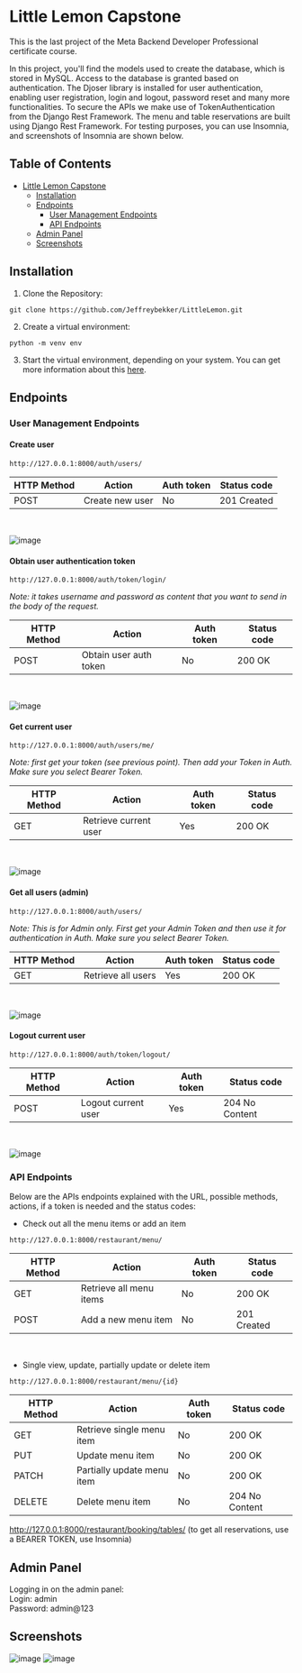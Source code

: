# Little Lemon Capstone

<p>This is the last project of the Meta Backend Developer Professional certificate course.</p>
<p>In this project, you'll find the models used to create the database, which is stored in MySQL. Access to the database is granted based on authentication. The Djoser library is installed for user authentication, enabling user registration, login and logout, password reset and many more functionalities. To secure the APIs we make use of TokenAuthentication from the Django Rest Framework. The menu and table reservations are built using Django Rest Framework. For testing purposes, you can use Insomnia, and screenshots of Insomnia are shown below.</p>


## Table of Contents
* [Little Lemon Capstone](#little-lemon-capstone)
  * [Installation](#installation)
  * [Endpoints](#endpoints)
  	* [User Management Endpoints](#user-management-endpoints)
  	* [API Endpoints](#api-endpoints)
  * [Admin Panel](#admin-panel)
  * [Screenshots](#screenshots)

## Installation
1. Clone the Repository:
```
git clone https://github.com/Jeffreybekker/LittleLemon.git
```
2. Create a virtual environment:
```
python -m venv env
```
3. Start the virtual environment, depending on your system. You can get more information about this <a href="https://docs.python.org/3/tutorial/venv.html">here</a>.

## Endpoints
### User Management Endpoints
#### Create user
```
http://127.0.0.1:8000/auth/users/
```

<table>
	<thead>
		<tr>
			<th>HTTP Method</th>
			<th>Action</th>
			<th>Auth token</th>
			<th>Status code</th>
		</tr>
	</thead>
	<tbody>
		<tr>
			<td>POST</td>
			<td>Create new user</td>
			<td>No</td>
			<td>201 Created</td>
		</tr>
	</tbody>
</table>
<br>

![image](https://github.com/user-attachments/assets/cee12efb-6043-4f04-ab34-bce3e92e65e2)

#### Obtain user authentication token
```
http://127.0.0.1:8000/auth/token/login/
```
*Note: it takes username and password as content that you want to send in the body of the request.*

<table>
	<thead>
		<tr>
			<th>HTTP Method</th>
			<th>Action</th>
			<th>Auth token</th>
			<th>Status code</th>
		</tr>
	</thead>
	<tbody>
		<tr>
			<td>POST</td>
			<td>Obtain user auth token</td>
			<td>No</td>
			<td>200 OK</td>
		</tr>
	</tbody>
</table>
<br>

![image](https://github.com/user-attachments/assets/a18fd43d-3d0e-4e89-a332-6c004b965ac9)

#### Get current user
```
http://127.0.0.1:8000/auth/users/me/
```
*Note: first get your token (see previous point). Then add your Token in Auth. Make sure you select Bearer Token.*

<table>
	<thead>
		<tr>
			<th>HTTP Method</th>
			<th>Action</th>
			<th>Auth token</th>
			<th>Status code</th>
		</tr>
	</thead>
	<tbody>
		<tr>
			<td>GET</td>
			<td>Retrieve current user</td>
			<td>Yes</td>
			<td>200 OK</td>
		</tr>
	</tbody>
</table>
<br>

![image](https://github.com/user-attachments/assets/bea9f815-a2fd-4bab-ae6b-1282c298e489)

#### Get all users (admin)
```
http://127.0.0.1:8000/auth/users/
```
*Note: This is for Admin only. First get your Admin Token and then use it for authentication in Auth. Make sure you select Bearer Token.*

<table>
	<thead>
		<tr>
			<th>HTTP Method</th>
			<th>Action</th>
			<th>Auth token</th>
			<th>Status code</th>
		</tr>
	</thead>
	<tbody>
		<tr>
			<td>GET</td>
			<td>Retrieve all users</td>
			<td>Yes</td>
			<td>200 OK</td>
		</tr>
	</tbody>
</table>
<br>

![image](https://github.com/user-attachments/assets/dd97969b-3594-48c4-913b-b30f6aef15c1)

#### Logout current user
```
http://127.0.0.1:8000/auth/token/logout/
```

<table>
	<thead>
		<tr>
			<th>HTTP Method</th>
			<th>Action</th>
			<th>Auth token</th>
			<th>Status code</th>
		</tr>
	</thead>
	<tbody>
		<tr>
			<td>POST</td>
			<td>Logout current user</td>
			<td>Yes</td>
			<td>204 No Content</td>
		</tr>
	</tbody>
</table>
<br>

![image](https://github.com/user-attachments/assets/ff2b2032-0f98-455b-9865-342affcf88a3)


### API Endpoints
<p>Below are the APIs endpoints explained with the URL, possible methods, actions, if a token is needed and the status codes:</p>

* Check out all the menu items or add an item
```
http://127.0.0.1:8000/restaurant/menu/
```
<table>
	<thead>
		<tr>
			<th>HTTP Method</th>
			<th>Action</th>
			<th>Auth token</th>
			<th>Status code</th>
		</tr>
	</thead>
	<tbody>
		<tr>
			<td>GET</td>
			<td>Retrieve all menu items</td>
			<td>No</td>
			<td>200 OK</td>
		</tr>
		<tr>
			<td>POST</td>
			<td>Add a new menu item</td>
			<td>No</td>
			<td>201 Created</td>
		</tr>
	</tbody>
</table>
<br>

* Single view, update, partially update or delete item
```
http://127.0.0.1:8000/restaurant/menu/{id}
```
<table>
	<thead>
		<tr>
			<th>HTTP Method</th>
			<th>Action</th>
			<th>Auth token</th>
			<th>Status code</th>
		</tr>
	</thead>
	<tbody>
		<tr>
			<td>GET</td>
			<td>Retrieve single menu item</td>
			<td>No</td>
			<td>200 OK</td>
		</tr>
		<tr>
			<td>PUT</td>
			<td>Update menu item</td>
			<td>No</td>
			<td>200 OK</td>
		</tr>
			<tr>
				<td>PATCH</td>
				<td>Partially update menu item</td>
				<td>No</td>
				<td>200 OK</td>
		</tr>
			<tr>
				<td>DELETE</td>
				<td>Delete menu item</td>
				<td>No</td>
				<td>204 No Content</td>
		</tr>
	</tbody>
</table>


http://127.0.0.1:8000/restaurant/booking/tables/ (to get all reservations, use a BEARER TOKEN, use Insomnia) 
## Admin Panel
<p>Logging in on the admin panel: <br> 
Login: admin <br> 
Password: admin@123</p>

## Screenshots
![image](https://github.com/user-attachments/assets/62a6deaa-0af9-4a08-93b4-3154d8a30734)
![image](https://github.com/user-attachments/assets/cb8c4eb9-6e20-4c67-a932-855050e78a9f)

